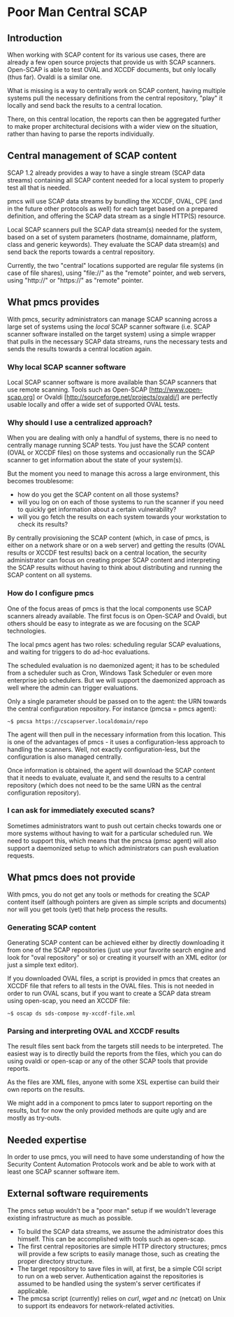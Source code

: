 Poor Man Central SCAP
=====================

Introduction
------------

When working with SCAP content for its various use cases, there are already a
few open source projects that provide us with SCAP scanners. Open-SCAP is able
to test OVAL and XCCDF documents, but only locally (thus far). Ovaldi is a
similar one.

What is missing is a way to centrally work on SCAP content, having multiple
systems pull the necessary definitions from the central repository, "play" it
locally and send back the results to a central location.

There, on this central location, the reports can then be aggregated further to
make proper architectural decisions with a wider view on the situation, rather
than having to parse the reports individually.

Central management of SCAP content
----------------------------------

SCAP 1.2 already provides a way to have a single stream (SCAP data streams)
containing all SCAP content needed for a local system to properly test all that
is needed.

pmcs will use SCAP data streams by bundling the XCCDF, OVAL, CPE (and in the
future other protocols as well) for each target based on a prepared definition,
and offering the SCAP data stream as a single HTTP(S) resource.

Local SCAP scanners pull the SCAP data stream(s) needed for the system, based on
a set of system parameters (hostname, domainname, platform, class and generic
keywords). They evaluate the SCAP data stream(s) and send back the reports
towards a central repository.

Currently, the two "central" locations supported are regular file systems (in
case of file shares), using "file://" as the "remote" pointer, and web servers,
using "http://" or "https://" as "remote" pointer.

What pmcs provides
------------------

With pmcs, security administrators can manage SCAP scanning across a large set
of systems using the _local_ SCAP scanner software (i.e. SCAP scanner software
installed on the target system) using a simple wrapper that pulls in the
necessary SCAP data streams, runs the necessary tests and sends the results
towards a central location again.

### Why local SCAP scanner software ###

Local SCAP scanner software is more available than SCAP scanners that use remote
scanning. Tools such as Open-SCAP [http://www.open-scap.org] or Ovaldi
[http://sourceforge.net/projects/ovaldi/] are perfectly usable locally and offer
a wide set of supported OVAL tests.

### Why should I use a centralized approach? ###

When you are dealing with only a handful of systems, there is no need to
centrally manage running SCAP tests. You just have the SCAP content (OVAL or
XCCDF files) on those systems and occasionally run the SCAP scanner to get
information about the state of your system(s).

But the moment you need to manage this across a large environment, this becomes
troublesome:
* how do you get the SCAP content on all those systems?
* will you log on on each of those systems to run the scanner if you need to
  quickly get information about a certain vulnerability?
* will you go fetch the results on each system towards your workstation to check
  its results?

By centrally provisioning the SCAP content (which, in case of pmcs, is either on
a network share or on a web server) and getting the results (OVAL results or
XCCDF test results) back on a central location, the security administrator can
focus on creating proper SCAP content and interpreting the SCAP results without
having to think about distributing and running the SCAP content on all systems.

### How do I configure pmcs ###

One of the focus areas of pmcs is that the local components use SCAP scanners
already available. The first focus is on Open-SCAP and Ovaldi, but others should
be easy to integrate as we are focusing on the SCAP technologies.

The local pmcs agent has two roles: scheduling regular SCAP evaluations, and
waiting for triggers to do ad-hoc evaluations.

The scheduled evaluation is no daemonized agent; it has to be
scheduled from a scheduler such as Cron, Windows Task Scheduler or even more
enterprise job schedulers. But we will support the daemonized approach as well
where the admin can trigger evaluations.

Only a single parameter should be passed on to the agent: the URN towards the
central configuration repository. For instance (pmcsa = pmcs agent):
```
~$ pmcsa https://cscapserver.localdomain/repo
```

The agent will then pull in the necessary information from this location. This
is one of the advantages of pmcs - it uses a configuration-less approach to
handling the scanners. Well, not exactly configuration-less, but the
configuration is also managed centrally.

Once information is obtained, the agent will download the SCAP content that it
needs to evaluate, evaluate it, and send the results to a central repository
(which does not need to be the same URN as the central configuration
repository).

### I can ask for immediately executed scans? ###

Sometimes administrators want to push out certain checks towards one or more
systems without having to wait for a particular scheduled run. We need to
support this, which means that the pmcsa (pmsc agent) will also support a
daemonized setup to which administrators can push evaluation requests.

What pmcs does not provide
--------------------------

With pmcs, you do not get any tools or methods for creating the SCAP content
itself (although pointers are given as simple scripts and documents) nor will
you get tools (yet) that help process the results.

### Generating SCAP content ###

Generating SCAP content can be achieved either by directly downloading it from
one of the SCAP repositories (just use your favorite search engine and look for
"oval repository" or so) or creating it yourself with an XML editor (or just a
simple text editor).

If you downloaded OVAL files, a script is provided in pmcs that creates an XCCDF
file that refers to all tests in the OVAL files. This is not needed in order to
run OVAL scans, but if you want to create a SCAP data stream using open-scap,
you need an XCCDF file:

```
~$ oscap ds sds-compose my-xccdf-file.xml
```

### Parsing and interpreting OVAL and XCCDF results ###

The result files sent back from the targets still needs to be interpreted. The
easiest way is to directly build the reports from the files, which you can do
using ovaldi or open-scap or any of the other SCAP tools that provide reports.

As the files are XML files, anyone with some XSL expertise can build their own
reports on the results.

We might add in a component to pmcs later to support reporting on the results,
but for now the only provided methods are quite ugly and are mostly as try-outs.

Needed expertise
----------------

In order to use pmcs, you will need to have some understanding of how the
Security Content Automation Protocols work and be able to work with at least one
SCAP scanner software item.

External software requirements
------------------------------

The pmcs setup wouldn't be a "poor man" setup if we wouldn't leverage existing
infrastructure as much as possible.

* To build the SCAP data streams, we assume the administrator does this himself.
  This can be accomplished with tools such as open-scap.
* The first central repositories are simple HTTP directory structures; pmcs will
  provide a few scripts to easily manage those, such as creating the proper
  directory structure. 
* The target repository to save files in will, at first, be a simple CGI script
  to run on a web server. Authentication against the repositories is assumed to
  be handled using the system's server certificates if applicable.
* The pmcsa script (currently) relies on *curl*, *wget* and *nc* (netcat) on
  Unix to support its endeavors for network-related activities.

